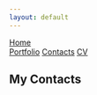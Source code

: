 ```yaml
---
layout: default
---
```


[Home](./)  
[Portfolio](./portfolio.html)
[Contacts](./Contacts.html)
[CV](./CV.html)


## My Contacts




